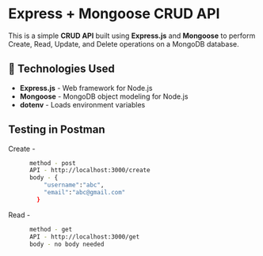 # Express + Mongoose CRUD API

This is a simple **CRUD API** built using **Express.js** and **Mongoose** to perform Create, Read, Update, and Delete operations on a MongoDB database.

## 🚀 Technologies Used
- **Express.js** - Web framework for Node.js
- **Mongoose** - MongoDB object modeling for Node.js
- **dotenv** - Loads environment variables


## Testing in Postman
Create -
``` bash
      method - post
      API - http://localhost:3000/create
      body - {
          "username":"abc",
          "email":"abc@gmail.com"
        }
```
Read -
``` bash
      method - get
      API - http://localhost:3000/get
      body - no body needed
```

